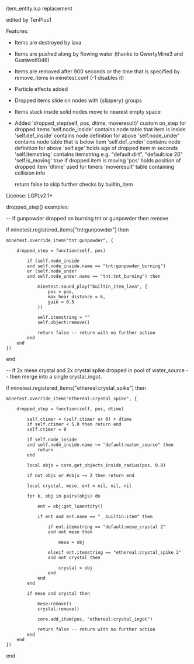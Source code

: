 item_entity.lua replacement

edited by TenPlus1

Features:
- Items are destroyed by lava
- Items are pushed along by flowing water (thanks to QwertyMine3 and Gustavo6046)
- Items are removed after 900 seconds or the time that is specified by
   remove_items in minetest.conf (-1 disables it)
- Particle effects added
- Dropped items slide on nodes with {slippery} groups
- Items stuck inside solid nodes move to nearest empty space
- Added 'dropped_step(self, pos, dtime, moveresult)' custom on_step for dropped items
   'self.node_inside' contains node table that item is inside
   'self.def_inside' contains node definition for above
   'self.node_under' contains node table that is below item
   'self.def_under' contains node definition for above
   'self.age' holds age of dropped item in seconds
   'self.itemstring' contains itemstring e.g. "default:dirt", "default:ice 20"
   'self.is_moving' true if dropped item is moving
   'pos' holds position of dropped item
   'dtime' used for timers
   'moveresult' table containing collision info

   return false to skip further checks by builtin_item

License: LGPLv2.1+


dropped_step() examples:

-- if gunpowder dropped on burning tnt or gunpowder then remove

if minetest.registered_items["tnt:gunpowder"] then

	minetest.override_item("tnt:gunpowder", {

		dropped_step = function(self, pos)

			if (self.node_inside
			and self.node_inside.name == "tnt:gunpowder_burning")
			or (self.node_under
			and self.node_under.name == "tnt:tnt_burning") then

				minetest.sound_play("builtin_item_lava", {
					pos = pos,
					max_hear_distance = 6,
					gain = 0.5
				})

				self.itemstring = ""
				self.object:remove()

				return false -- return with no further action
			end
		end
	})
end


-- if 2x mese crystal and 2x crystal spike dropped in pool of water_source
-- then merge into a single crystal_ingot.

if minetest.registered_items["ethereal:crystal_spike"] then

	minetest.override_item("ethereal:crystal_spike", {

		dropped_step = function(self, pos, dtime)

			self.ctimer = (self.ctimer or 0) + dtime
			if self.ctimer < 5.0 then return end
			self.ctimer = 0

			if self.node_inside
			and self.node_inside.name ~= "default:water_source" then
				return
			end

			local objs = core.get_objects_inside_radius(pos, 0.8)

			if not objs or #objs ~= 2 then return end

			local crystal, mese, ent = nil, nil, nil

			for k, obj in pairs(objs) do

				ent = obj:get_luaentity()

				if ent and ent.name == "__builtin:item" then

					if ent.itemstring == "default:mese_crystal 2"
					and not mese then

						mese = obj

					elseif ent.itemstring == "ethereal:crystal_spike 2"
					and not crystal then

						crystal = obj
					end
				end
			end

			if mese and crystal then

				mese:remove()
				crystal:remove()

				core.add_item(pos, "ethereal:crystal_ingot")

				return false -- return with no further action
			end
		end
	})
end
